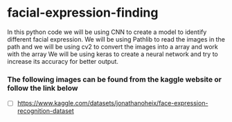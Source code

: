 # facial-expression-finding
In this python code we will be using CNN to create a model to identify different facial expression.
We will be using Pathlib to read the images in the path and we will be using cv2 to convert the images into a array and work with the array
We will be using keras to create a neural network and try to increase its accuracy for better output.
### The following images can be found from the kaggle website or follow the link below
-[ ] https://www.kaggle.com/datasets/jonathanoheix/face-expression-recognition-dataset  
